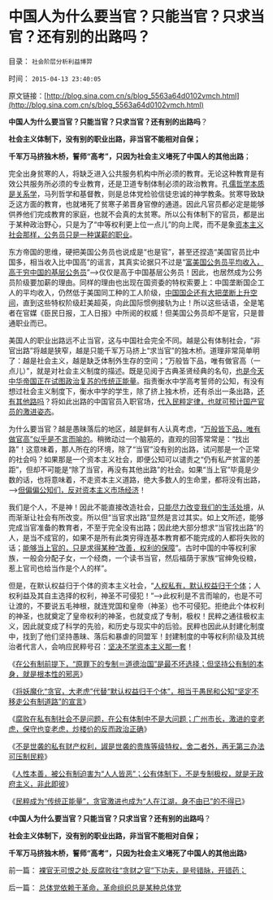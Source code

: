 # 中国人为什么要当官？只能当官？只求当官？还有别的出路吗？

目录： `社会阶层分析利益博羿` 

时间： `2015-04-13 23:40:05` 

原文链接：[http://blog.sina.com.cn/s/blog_5563a64d0102vmch.html](http://blog.sina.com.cn/s/blog_5563a64d0102vmch.html)

**中国人为什么要当官？只能当官？只求当官？还有别的出路吗**？

**社会主义体制下，没有别的职业出路，非当官不能相对自保；**

**千军万马挤独木桥，誓师“高考”，只因为社会主义堵死了中国人的其他出路**；

完全出身贫寒的人，将缺乏进入公共服务机构中所必须的教育。无论这种教育是有效公共服务所必须的专业教育，还是卫道专制体制必须的政治教育。孔[儒哲学本质是关系学](../../../2009/6/22/国学儒教的科学精华在无私的服从美德.md)，马列哲学和基督教，则是总体党检验信徒忠诚的神学教条。贫寒导致缺乏这方面的教育，也就堵死了贫寒子弟晋身官僚的通道。因此凡官员都必定是能够供养他们完成教育的家庭，也就不会真的太贫寒。所以公有体制下的官员，都是出于某种政治野心，只是为了“中等权利更上位一点儿”的向上爬，而不是象[资本主义社会那样，公务员只是一种谋薪的职业](../../../2009/12/6/公务员，即公共服务从业员.md)。

东方帝国的思维，硬把美国公务员也说成是“也是官”，甚至还捏造“美国官员比中国多，相当收入比中国高”的谣言，其真实论据只不过是“[富美国公务员平均收入，高于穷中国的基层公务员](../../../2014/1/7/实例理解“真实的谎言”的老技术.md)”——>仅仅是高于中国基层公务员！因此，也居然成为公务员阶级要加薪的理由。同样的理由也出现在国资委的特权索要上：中国垄断国企工人的平均收入，仍然低于美国同工种的工人阶级，[中国国企还有大把垄断上升空间](../../../2009/7/22/泥足巨人的垄断是否需要反垄断.md)，直到这些特权阶级赶美超英，向此国际惯例接轨为止！所以这些话语，全是笔者在官媒《臣民日报，工人日报》中所阅的权威！但美国公务员却不是官，只是普通职业而已。

美国人的职业出路远不止当官，这与中国社会完全不同。越是公有体制社会，“非官出路”将越是狭窄，越是只能千军万马挤上“求当官”的独木桥。道理非常简单明了：越是社会主义，越是缺乏体制外生存的空间；“万般皆下品，唯有做官高（一点儿）”，就是对社会主义制度的描述。既是见阅于古典圣贤经典的名句，[也是今天中华帝国正在试图政治复苏的传统正能量](../../../2009/12/8/中国科学文化基础被摧毁的手段.md)。指责衡水中学高考誓师的公知，有没有想过社会主义制度下，衡水中学的学生，除了挤上独木桥，还有杀出一条出路，[还有其他路吗](../../../2013/2/11/科举不是教育,举国体制导致知识分子就业无门，走投无路；.md)？将如此出路的中国官员入职官场，[代入民粹定律，也就可预计国产官员的激进姿态](../../../2015/3/20/仇和违纪中的对与错，有作为的命门和寻租代理人.md)。

为什么要当官？越是愚昧落后的地区，越是鲜有人认真考虑，“[万般皆下品，唯有做官高”似乎是不言而喻的](../../../2009/9/12/私有制和孟子的善良愿望.md)。稍微动过一个脑筋的，直观的回答常常是：“找出路”！这意味着，那人所在的环境，除了“当官”没有别的出路，试问那是一个正常的社会吗？如果那是一个资本主义社会，即便公知可以谴责之“仍有私产贫富的差距”，但却不可能是“除了当官，再没有其他出路”的社会。如果“当上官”毕竟是少数的话，也将意味着，不走资本主义道路，绝大多数人的生命里，都将没有出路，——>[但偏偏公知们，反对资本主义市场经济](../../../2015/4/11/拒绝资本主义的民粹社会中，封建制度作为唯一的合理性；.md)！

我们是个人，不是神！因此不能直接改造社会，[只能尽力改变我们的生活处境](../../../2010/2/26/中国的民主只不过就是从自已做起，从现在做起.md)，从而渐渐让社会有所改变。所以但“当官求出路”显然是言过其实。如上文所述，能够完成当官准备的教育者，不至于完全没有出路；因此绝大部分想求“当官找出路”的人，是当不成官的，如果不是所有此类穷得连基本教育都不能完成的人都将失败的话；[能够当上官的，只是求得某种“改善，权利的保障](../../../2013/2/10/明朝科举，知县，举人，教师，律师，状师和讼棍；.md)”。古时中国的中等权利家族，一般会分配子女，一个经商，一个读书当官，然后福荫于家族“官绅免役粮，惹上官司也给当作是个人的样”。

但是，在默认权益归于个体的资本主义社会，“[人权私有，默认权益归于个体](../../../2015/3/6/关键性的“人权断言：默认权益归于个体”.md)；人权利益及其自主选择的权利，神圣不可侵犯！”——>此权利是不言而喻的，也是不可让渡的，不要说五毛神根，就连党国和皇帝（神圣）也不可侵犯。拒绝此个体权利的神圣，也就奠定了皇帝权利的神圣，也就变成了专制，极权！民粹之通往极权主义，因此就变成了科学的先验，和历史与现实中的后验。民粹也因此从封建化制度中，找到了他们坚持愚昧、落后和暴虐的同盟军！封建制度的中等权利阶级及其统治者代言人，会响应民粹号召：[坚决不学资本主义那一套](../../../2015/2/13/科学上不存在“社会主义的市场经济”.md)！

《[在公有制前提下，“原罪下的专制＝道德治国”是最不坏选择；但坚持公有制的本身，就是根本性的邪恶](../../../2015/4/6/被视为暴君大老虎的亚当斯，失去华盛顿庇护的联邦党的四面楚歌；.md)》

《[将妖魔化“贪官，大老虎”代替“默认权益归于个体”，相当于愚民和公知“坚定不移走公有制道路”的宣言](../../../2015/4/8/将妖魔化“贪官，坏人，独裁者”视为“正义，真理”的愚民和公知；.md)》

《[腐败在私有制社会不是问题，在公有体制中不是大问题；广州市长，激进的变老虎，保守也变老虎，炒楼价的反而政治正确](../../../2015/4/9/广州几个市长，激进的变老虎，保守也变老虎，炒楼价的反而政治正确.md)》

《[不是世袭的私有财产权利，諔是世袭的贵族等级特权，舍二者外，再无第三办法可压制民粹](../../../2015/4/11/拒绝资本主义的民粹社会中，封建制度作为唯一的合理性；.md)》

《[人性本善，被公有制迫害为“人人皆恶”；公有体制下，不是专制极权，就是无政府主义，非此即彼](../../../2015/4/11/公有体制下，不是专制极权，就是无政府主义，非此即彼；.md)》

《[民粹成为“传统正能量”，贪官激进也成为“人在江湖，身不由已”的不得已](../../../2015/4/12/私有财产权利被民粹侵犯，缔造了绝大部分贪官大老虎.md)》

《**中国人为什么要当官？只能当官？只求当官？还有别的出路吗**？

**社会主义体制下，没有别的职业出路，非当官不能相对自保；**

**千军万马挤独木桥，誓师“高考”，只因为社会主义堵死了中国人的其他出路**》

前一篇： [裸官无可恨之处,反腐败往“贪财之官”下功夫，是号错脉，开错药；](../../../2015/4/14/裸官无可恨之处,反腐败往“贪财之官”下功夫，是号错脉，开错药；.md)

后一篇： [总体党依赖于革命，革命组织总是某种总体党](../../../2015/4/8/总体党依赖于革命，革命组织总是某种总体党.md)

